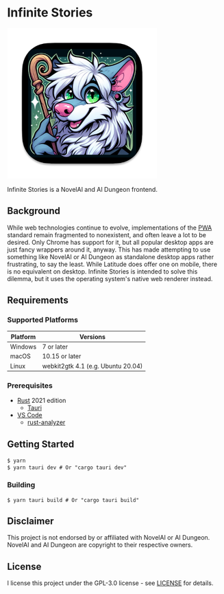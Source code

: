 # Infinite Stories

<p align="center">
<p>
<p>
<img src="./icon.png" width="350">
</p>
<p>
Infinite Stories is a NovelAI and AI Dungeon frontend.
</p>
</div>

## Background

While web technologies continue to evolve, implementations of the [PWA](https://en.wikipedia.org/wiki/Progressive_web_app) standard remain fragmented to nonexistent, and often leave a lot to be desired. Only Chrome has support for it, but all popular desktop apps are just fancy wrappers around it, anyway. This has made attempting to use something like NovelAI or AI Dungeon as standalone desktop apps rather frustrating, to say the least. While Latitude does offer one on mobile, there is no equivalent on desktop. Infinite Stories is intended to solve this dilemma, but it uses the operating system's native web renderer instead.

## Requirements

### Supported Platforms

| Platform | Versions                           |
| -------- | ---------------------------------- |
| Windows  | 7 or later                         |
| macOS    | 10.15 or later                     |
| Linux    | webkit2gtk 4.1 (e.g. Ubuntu 20.04) |

### Prerequisites

- [Rust](https://www.rust-lang.org/tools/install) 2021 edition
  - [Tauri](https://marketplace.visualstudio.com/items?itemName=tauri-apps.tauri-vscode)
- [VS Code](https://code.visualstudio.com/)
  - [rust-analyzer](https://marketplace.visualstudio.com/items?itemName=rust-lang.rust-analyzer)

## Getting Started

```shell
$ yarn
$ yarn tauri dev # Or "cargo tauri dev"
```

### Building

```shell
$ yarn tauri build # Or "cargo tauri build"
```

## Disclaimer

This project is not endorsed by or affiliated with NovelAI or AI Dungeon. 
NovelAI and AI Dungeon are copyright to their respective owners.

## License

I license this project under the GPL-3.0 license - see [LICENSE](LICENSE) for details.